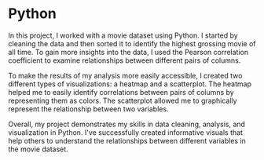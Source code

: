 # Python

In this project, I worked with a movie dataset using Python. I started by cleaning the data and then sorted it to identify the highest 
grossing movie of all time. To gain more insights into the data, I used the Pearson correlation coefficient to examine relationships 
between different pairs of columns.

To make the results of my analysis more easily accessible, I created two different types of visualizations: a heatmap and a scatterplot. 
The heatmap helped me to easily identify correlations between pairs of columns by representing them as colors. 
The scatterplot allowed me to graphically represent the relationship between two variables.

Overall, my project demonstrates my skills in data cleaning, analysis, and visualization in Python. 
I've successfully created informative visuals that help others to understand the relationships between different variables in the movie 
dataset.
